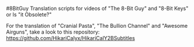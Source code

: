 #8BitGuy
Translation scripts for videos of "The 8-Bit Guy" and "8-Bit Keys" or Is "it Obsolete?"

For the translation of "Cranial Pasta", "The Bullion Channel" and "Awesome Airguns", take a look to this repository:
https://github.com/HikariCalyx/HikariCalY2BSubtitles
